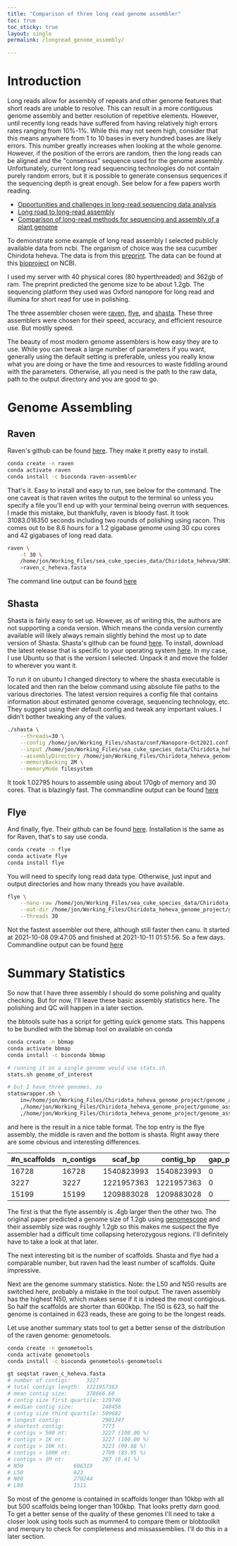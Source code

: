 ```yaml
---
title: "Comparison of three long read genome assembler"
toc: true
toc_sticky: true
layout: single
permalink: /longread_genome_assembly/

---
```


# Introduction

Long reads allow for assembly of repeats and other genome features that short reads are unable to resolve. This can result in a more contiguous genome assembly and better resolution of repetitive elements. However, until recently long reads have suffered from having relatively high errors rates ranging from 10%-1%. While this may not seem high, consider that this means anywhere from 1 to 10 bases in every hundred bases are likely errors. This number greatly increases when looking at the whole genome. However, if the position of the errors are random, then the long reads can be aligned and the "consensus" sequence used for the genome assembly. Unfortunately, current long read sequencing technologies do not contain purely random errors, but it is possible to generate consensus sequences if the sequencing depth is great enough. See below for a few papers worth reading. 

- [Opportunities and challenges in long-read sequencing data analysis](https://www.ncbi.nlm.nih.gov/pmc/articles/PMC7006217/)
- [Long road to long-read assembly](https://www.nature.com/articles/s41592-021-01057-y)
- [Comparison of long-read methods for sequencing and assembly of a plant genome](https://academic.oup.com/gigascience/article/9/12/giaa146/6042729?login=true#219850953)

To demonstrate some example of long read assembly I selected publicly available data from ncbi. The organism of choice was the sea cucumber Chiridota heheva. The data is from this [preprint](https://www.biorxiv.org/content/10.1101/2021.09.24.461635v1.abstract). The data can be found at this [bioproject](https://www.ncbi.nlm.nih.gov/bioproject?LinkName=sra_bioproject&from_uid=15682756) on NCBI. 

I used my server with 40 physical cores (80 hyperthreaded) and 362gb of ram. The preprint predicted the genome size to be about 1.2gb. The sequencing platform they used was Oxford nanopore for long read and illumina for short read for use in polishing. 

The three assembler chosen were [raven](https://www.nature.com/articles/s43588-021-00073-4), [flye](https://www.nature.com/articles/s41587-019-0072-8), and [shasta](https://www.nature.com/articles/s41587-020-0503-6). These three assemblers were chosen for their speed, accuracy, and efficient resource use. But mostly speed. 

The beauty of most modern genome assemblers is how easy they are to use. While you can tweak a large number of parameters if you want, generally using the default setting is preferable, unless you really know what you are doing or have the time and resources to waste fiddling around with the parameters. Otherwise, all you need is the path to the raw data, path to the output directory and you are good to go. 

# Genome Assembling

## Raven

Raven's github can be found [here](https://github.com/lbcb-sci/raven). They make it pretty easy to install.

```bash
conda create -n raven
conda activate raven
conda install -c bioconda raven-assembler
```

That's it. Easy to install and easy to run, see below for the command. The one caveat is that raven writes the output to the terminal so unless you specify a file you'll end up with your terminal being overrun with sequences. I made this mistake, but thankfully, raven is bloody fast. It took 31083.016350 seconds including two rounds of polishing using racon. This comes out to be 8.6 hours for a 1.2 gigabase genome using 30 cpu cores and 42 gigabases of long read data. 

```bash
raven \
	-t 30 \
	/home/jon/Working_Files/sea_cuke_species_data/Chiridota_heheva/SRR15466781/SRR15466781.fastq \
	>raven_c_heheva.fasta
```

The command line output can be found [here](/raven_output/)

## Shasta

Shasta is fairly easy to set up. However, as of writing this, the authors are not supporting a conda version. Which means the conda version currently available will likely always remain slightly behind the most up to date version of Shasta. Shasta's github can be found [here](https://github.com/chanzuckerberg/shasta). To install, download the latest release that is specific to your operating system [here](https://github.com/chanzuckerberg/shasta/releases/tag/0.8.0). In my case, I use Ubuntu so that is the version I selected. Unpack it and move the folder to wherever you want it. 

To run it on ubuntu I changed directory to where the shasta executable is located and then ran the below command using absolute file paths to the various directories. The latest version requires a config file that contains information about estimated genome coverage, sequencing technology, etc. They suggest using their default config and tweak any important values. I didn't bother tweaking any of the values. 

```bash
./shasta \
	--threads=30 \
	--config /home/jon/Working_Files/shasta/conf/Nanopore-Oct2021.conf \
	--input /home/jon/Working_Files/sea_cuke_species_data/Chiridota_heheva/SRR15466781/SRR15466781.fastq \
	--assemblyDirectory /home/jon/Working_Files/Chiridota_heheva_genome_project/genome_assembly/shasta \
	--memoryBacking 2M \
	--memoryMode filesystem
```

It took 1.02795 hours to assemble using about 170gb of memory and 30 cores. That is blazingly fast. The commandline output can be found [here](/shasta_output/)

## Flye

And finally, flye. Their github can be found [here](https://github.com/fenderglass/Flye/). Installation is the same as for Raven, that's to say use conda. 

```bash
conda create -n flye
conda activate flye
conda install flye
```

You will need to specify long read data type. Otherwise, just input and output directories and how many threads you have available. 

```bash
flye \
	--nano-raw /home/jon/Working_Files/sea_cuke_species_data/Chiridota_heheva/SRR15466781/SRR15466781.fastq \
	--out-dir /home/jon/Working_Files/Chiridota_heheva_genome_project/genome_assembly/flye \
	--threads 30

```

Not the fastest assembler out there, although still faster then canu. It started at 2021-10-08 09:47:05 and finished at 2021-10-11 01:51:56. So a few days. Commandline output can be 
found [here](/flye_output/)

# Summary Statistics

So now that I have three assembly I should do some polishing and quality checking. But for now, I'll leave these basic assembly statistics here. The polishing and QC will happen in a later section.

the bbtools suite has a script  for getting quick genome stats. This happens to be bundled with the bbmap tool on available on conda

```bash
conda create -n bbmap
conda activate bbmap
conda install -c bioconda bbmap 

# running it on a single genome would use stats.sh
stats.sh genome_of_interest

# but I have three genomes, so
statswrapper.sh \
	in=/home/jon/Working_Files/Chiridota_heheva_genome_project/genome_assembly/flye/assembly.fasta\
	,/home/jon/Working_Files/Chiridota_heheva_genome_project/genome_assembly/raven/raven_c_heheva.fasta\
	,/home/jon/Working_Files/Chiridota_heheva_genome_project/genome_assembly/shasta/Assembly.fasta format=6
```

and here is the result in a nice table format. The top entry is the flye assembly, the middle is raven and the bottom is shasta. Right away there are some obvious and interesting differences.  

| #n\_scaffolds | n\_contigs | scaf\_bp   | contig\_bp | gap\_pct | scaf\_N50 | scaf\_L50 | ctg\_N50 | ctg\_L50 | scaf\_N90 | scaf\_L90 | ctg\_N90 | ctg\_L90 | scaf\_max | ctg\_max | scaf\_n\_gt50K | scaf\_pct\_gt50K | gc\_avg | gc\_std | filename                                                                                                  |
| ------------- | ---------- | ---------- | ---------- | -------- | --------- | --------- | -------- | -------- | --------- | --------- | -------- | -------- | --------- | -------- | -------------- | ---------------- | ------- | ------- | --------------------------------------------------------------------------------------------------------- |
| 16728         | 16728      | 1540823993 | 1540823993 | 0        | 1145      | 307072    | 1145     | 307072   | 7098      | 38787     | 7098     | 38787    | 3605186   | 3605186  | 5989           | 86.823           | 0.36306 | 0.03967 | /home/jon/Working\_Files/Chiridota\_heheva\_genome\_project/genome\_assembly/flye/assembly.fasta          |
| 3227          | 3227       | 1221957363 | 1221957363 | 0        | 623       | 606319    | 623      | 606319   | 2072      | 173820    | 2072     | 173820   | 2901347   | 2901347  | 3133           | 99.716           | 0.36128 | 0.01386 | /home/jon/Working\_Files/Chiridota\_heheva\_genome\_project/genome\_assembly/raven/raven\_c\_heheva.fasta |
| 15199         | 15199      | 1209883028 | 1209883028 | 0        | 1599      | 201222    | 1599     | 201222   | 7021      | 37816     | 7021     | 37816    | 1748484   | 1748484  | 5792           | 85.584           | 0.36212 | 0.04223 | /home/jon/Working\_Files/Chiridota\_heheva\_genome\_project/genome\_assembly/shasta/Assembly.fasta        |

The first is that the flyte assembly is .4gb larger then the other two. The original paper predicted a genome size of 1.2gb using [genomescope](https://academic.oup.com/bioinformatics/article/33/14/2202/3089939) and their assembly size was roughly 1.2gb so this makes me suspect the flye assembler had a difficult time collapsing heterozygous regions. I'll definitely have to take a look at that later. 

The next interesting bit is the number of scaffolds. Shasta and flye had a comparable number, but raven had the least number of scaffolds. Quite impressive. 

Next are the genome summary statistics. Note: the L50 and N50 results are switched here, probably a mistake in the tool output. The raven assembly has the highest N50, which makes sense if it is indeed the most contigious. So half the scaffolds are shorter than 600kbp. The l50 is 623, so half the genome is contained in 623 reads, these are going to be the longest reads. 

Let use another summary stats tool to get a better sense of the distribution of the raven genome: genometools. 

```bash
conda create -n genometools
conda activate genometools
conda install -c bioconda genometools-genometools 

gt seqstat raven_c_heheva.fasta 
# number of contigs:     3227
# total contigs length:  1221957363
# mean contig size:      378666.68
# contig size first quartile: 129746
# median contig size:         248456
# contig size third quartile: 509682
# longest contig:             2901347
# shortest contig:            7773
# contigs > 500 nt:           3227 (100.00 %)
# contigs > 1K nt:            3227 (100.00 %)
# contigs > 10K nt:           3223 (99.88 %)
# contigs > 100K nt:          2709 (83.95 %)
# contigs > 1M nt:            207 (6.41 %)
# N50                606319
# L50                623
# N80                270244
# L80                1511

```

So most of the genome is contained in scaffolds longer than 10kbp with all but 500 scaffolds being longer than 100kbp. That looks pretty darn good. To get a better sense of the quality of these genomes I'll need to take a closer look using tools such as mummer4 to compare them or blobtoolkit and merqury to check for completeness and missassemblies. I'll do this in a later section. 